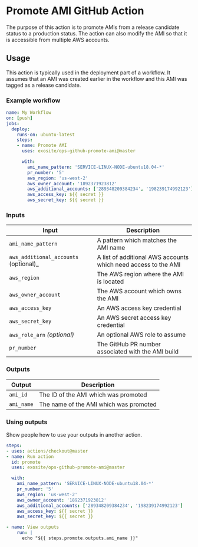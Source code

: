 # Promote AMI GitHub Action

The purpose of this action is to promote AMIs from a release candidate status to a production status. The action can also modify the AMI so that it is accessible from multiple AWS accounts.

## Usage

This action is typically used in the deployment part of a workflow. It assumes that an AMI was created earlier in the workflow and this AMI was tagged as a release candidate. 

### Example workflow

```yaml
name: My Workflow
on: [push]
jobs:
  deploy:
    runs-on: ubuntu-latest
    steps:
    - name: Promote AMI
      uses: exosite/ops-github-promote-ami@master

      with:
        ami_name_pattern: 'SERVICE-LINUX-NODE-ubuntu18.04-*'
        pr_number: '5'
        aws_region: 'us-west-2'
        aws_owner_account: '1892371923812'
        aws_additional_accounts: ['289348209384234', '198239174992123']
        aws_access_key: ${{ secret }}
        aws_secret_key: ${{ secret }}


```

### Inputs

| Input                                             | Description                                        |
|------------------------------------------------------|-----------------------------------------------|
| `ami_name_pattern`                     | A pattern which matches the AMI name   |
| `aws_additional_accounts` (optional)_  | A list of additional AWS accounts which need access to the AMI |
| `aws_region`                           | The AWS region where the AMI is located |
| `aws_owner_account`                    | The AWS account which owns the AMI      |
| `aws_access_key`                       | An AWS access key credential            |
| `aws_secret_key`                       | An AWS secret access key credential     |
| `aws_role_arn` _(optional)_            | An optional AWS role to assume          | 
| `pr_number`                            | The GitHub PR number associated with the AMI build |

### Outputs

| Output                                             | Description                                        |
|------------------------------------------------------|-----------------------------------------------|
| `ami_id`   | The ID of the AMI which was promoted    |
| `ami_name` | The name of the AMI which was promoted |

### Using outputs

Show people how to use your outputs in another action.

```yaml
steps:
- uses: actions/checkout@master
- name: Run action
  id: promote
  uses: exosite/ops-github-promote-ami@master

  with:
    ami_name_pattern: 'SERVICE-LINUX-NODE-ubuntu18.04-*'
    pr_number: '5'
    aws_region: 'us-west-2'
    aws_owner_account: '1892371923812'
    aws_additional_accounts: ['289348209384234', '198239174992123']
    aws_access_key: ${{ secret }}
    aws_secret_key: ${{ secret }}

- name: View outputs
    run: |
      echo "${{ steps.promote.outputs.ami_name }}"
```